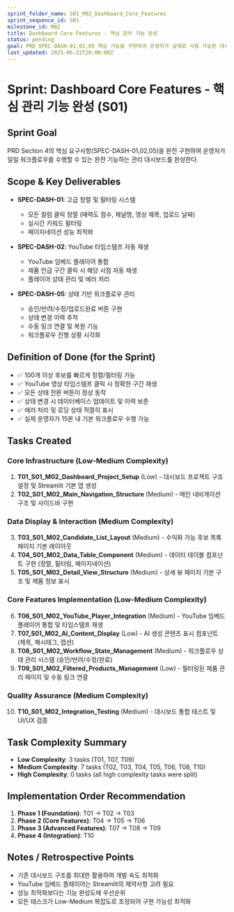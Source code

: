 ```yaml
---
sprint_folder_name: S01_M02_Dashboard_Core_Features
sprint_sequence_id: S01
milestone_id: M02
title: Dashboard Core Features - 핵심 관리 기능 완성
status: pending
goal: PRD SPEC-DASH-01,02,05 핵심 기능을 구현하여 운영자가 실제로 사용 가능한 대시보드 완성
last_updated: 2025-06-22T20:00:00Z
---
```


# Sprint: Dashboard Core Features - 핵심 관리 기능 완성 (S01)

## Sprint Goal
PRD Section 4의 핵심 요구사항(SPEC-DASH-01,02,05)을 완전 구현하여 운영자가 일일 워크플로우를 수행할 수 있는 완전 기능하는 관리 대시보드를 완성한다.

## Scope & Key Deliverables
- **SPEC-DASH-01**: 고급 정렬 및 필터링 시스템
  - 모든 컬럼 클릭 정렬 (매력도 점수, 채널명, 영상 제목, 업로드 날짜)
  - 실시간 키워드 필터링
  - 페이지네이션 성능 최적화
  
- **SPEC-DASH-02**: YouTube 타임스탬프 자동 재생
  - YouTube 임베드 플레이어 통합
  - 제품 언급 구간 클릭 시 해당 시점 자동 재생
  - 플레이어 상태 관리 및 에러 처리

- **SPEC-DASH-05**: 상태 기반 워크플로우 관리
  - 승인/반려/수정/업로드완료 버튼 구현
  - 상태 변경 이력 추적
  - 수동 링크 연결 및 복원 기능
  - 워크플로우 진행 상황 시각화

## Definition of Done (for the Sprint)
- ✅ 100개 이상 후보를 빠르게 정렬/필터링 가능
- ✅ YouTube 영상 타임스탬프 클릭 시 정확한 구간 재생
- ✅ 모든 상태 전환 버튼이 정상 동작
- ✅ 상태 변경 시 데이터베이스 업데이트 및 이력 보존
- ✅ 에러 처리 및 로딩 상태 적절히 표시
- ✅ 실제 운영자가 15분 내 기본 워크플로우 수행 가능

## Tasks Created

### Core Infrastructure (Low-Medium Complexity)
1. **T01_S01_M02_Dashboard_Project_Setup** (Low) - 대시보드 프로젝트 구조 설정 및 Streamlit 기본 앱 생성
2. **T02_S01_M02_Main_Navigation_Structure** (Medium) - 메인 네비게이션 구조 및 사이드바 구현

### Data Display & Interaction (Medium Complexity)  
3. **T03_S01_M02_Candidate_List_Layout** (Medium) - 수익화 가능 후보 목록 페이지 기본 레이아웃
4. **T04_S01_M02_Data_Table_Component** (Medium) - 데이터 테이블 컴포넌트 구현 (정렬, 필터링, 페이지네이션)
5. **T05_S01_M02_Detail_View_Structure** (Medium) - 상세 뷰 페이지 기본 구조 및 제품 정보 표시

### Core Features Implementation (Low-Medium Complexity)
6. **T06_S01_M02_YouTube_Player_Integration** (Medium) - YouTube 임베드 플레이어 통합 및 타임스탬프 재생
7. **T07_S01_M02_AI_Content_Display** (Low) - AI 생성 콘텐츠 표시 컴포넌트 (제목, 해시태그, 캡션)
8. **T08_S01_M02_Workflow_State_Management** (Medium) - 워크플로우 상태 관리 시스템 (승인/반려/수정/완료)
9. **T09_S01_M02_Filtered_Products_Management** (Low) - 필터링된 제품 관리 페이지 및 수동 링크 연결

### Quality Assurance (Medium Complexity)
10. **T10_S01_M02_Integration_Testing** (Medium) - 대시보드 통합 테스트 및 UI/UX 검증

## Task Complexity Summary
- **Low Complexity**: 3 tasks (T01, T07, T09)
- **Medium Complexity**: 7 tasks (T02, T03, T04, T05, T06, T08, T10)
- **High Complexity**: 0 tasks (all high complexity tasks were split)

## Implementation Order Recommendation
1. **Phase 1 (Foundation)**: T01 → T02 → T03
2. **Phase 2 (Core Features)**: T04 → T05 → T06  
3. **Phase 3 (Advanced Features)**: T07 → T08 → T09
4. **Phase 4 (Integration)**: T10

## Notes / Retrospective Points
- 기존 대시보드 구조를 최대한 활용하여 개발 속도 최적화
- YouTube 임베드 플레이어는 Streamlit의 제약사항 고려 필요
- 성능 최적화보다는 기능 완성도에 우선순위
- 모든 태스크가 Low-Medium 복잡도로 조정되어 구현 가능성 최적화